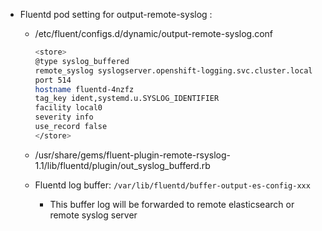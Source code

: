 - Fluentd pod setting for output-remote-syslog :  
  - /etc/fluent/configs.d/dynamic/output-remote-syslog.conf 
    ```bash
    <store>
    @type syslog_buffered
    remote_syslog syslogserver.openshift-logging.svc.cluster.local
    port 514
    hostname fluentd-4nzfz
    tag_key ident,systemd.u.SYSLOG_IDENTIFIER
    facility local0
    severity info
    use_record false
    </store>
    ```

  - /usr/share/gems/fluent-plugin-remote-rsyslog-1.1/lib/fluentd/plugin/out_syslog_bufferd.rb
  - Fluentd log buffer: `/var/lib/fluentd/buffer-output-es-config-xxx`
    - This buffer log will be forwarded to remote elasticsearch or remote syslog server 
